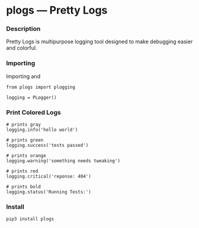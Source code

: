 # plogs — Pretty Logs 

### Description
Pretty Logs is multipurpose logging tool designed to make debugging easier and colorful. 

### Importing
Importing and 
```python3
from plogs import plogging

logging = PLogger()
```

### Print Colored Logs
```python3 
# prints gray 
logging.info('hello world')

# prints green 
logging.success('tests passed')

# prints orange
logging.warning('something needs tweaking')

# prints red 
logging.critical('reponse: 404')

# prints bold
logging.status('Running Tests:')
```


### Install
```
pip3 install plogs
```
